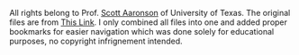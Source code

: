 All rights belong to Prof. [Scott Aaronson](https://www.scottaaronson.com/) of University of Texas.
The original files are from [This Link](https://stellar.mit.edu/S/course/6/sp08/6.080/index.html).
I only combined all files into one and added proper bookmarks for easier navigation which was done solely for educational purposes, no copyright infrignement intended.
